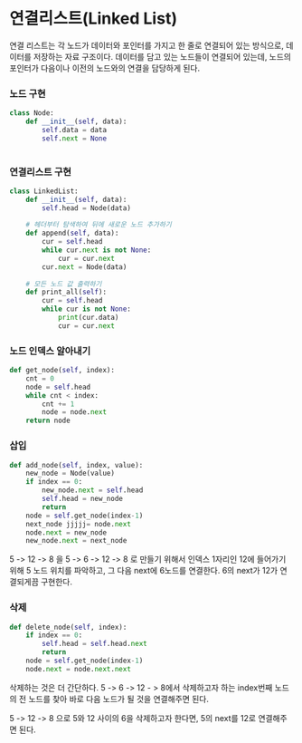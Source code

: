 # 연결리스트(Linked List)

연결 리스트는 각 노드가 데이터와 포인터를 가지고 한 줄로 연결되어 있는 방식으로, 데이터를 저장하는 자료 구조이다. 데이터를 담고 있는 노드들이 연결되어 있는데, 노드의 포인터가 다음이나 이전의 노드와의 연결을 담당하게 된다.



### 노드 구현

```python
class Node:
	def __init__(self, data):
		self.data = data
		self.next = None
       
```



### 연결리스트 구현

```python
class LinkedList:
    def __init__(self, data):
        self.head = Node(data)
        
    # 헤더부터 탐색하여 뒤에 새로운 노드 추가하기
    def append(self, data):
        cur = self.head
        while cur.next is not None:
            cur = cur.next
        cur.next = Node(data)
    
    # 모든 노드 값 출력하기
    def print_all(self):
        cur = self.head
        while cur is not None:
            print(cur.data)
            cur = cur.next
```



### 노드 인덱스 알아내기

```python
def get_node(self, index):
	cnt = 0
	node = self.head
	while cnt < index:
		cnt += 1
		node = node.next
    return node
```



### 삽입

```python
def add_node(self, index, value):
    new_node = Node(value)
    if index == 0:
        new_node.next = self.head
        self.head = new_node
        return
    node = self.get_node(index-1)
    next_node jjjjj= node.next
    node.next = new_node
    new_node.next = next_node
```

5 -> 12  -> 8 을 5 -> 6 -> 12 -> 8 로 만들기 위해서 인덱스 1자리인 12에 들어가기 위해 5 노드 위치를 파악하고, 그 다음 next에 6노드를 연결한다. 6의 next가 12가 연결되게끔 구현한다.



### 삭제

```python
def delete_node(self, index):
	if index == 0:
		self.head = self.head.next
		return
	node = self.get_node(index-1)
	node.next = node.next.next
```

삭제하는 것은 더 간단하다. 5 -> 6 -> 12 - > 8에서 삭제하고자 하는 index번째 노드의 전 노드를 찾아 바로 다음 노드가 될 것을 연결해주면 된다.



5 -> 12 -> 8 으로 5와 12 사이의 6을 삭제하고자 한다면, 5의 next를 12로 연결해주면 된다.

